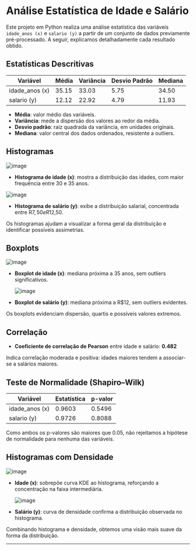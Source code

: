 # Análise Estatística de Idade e Salário

Este projeto em Python realiza uma análise estatística das variáveis `idade_anos (x)` e `salario (y)` a partir de um conjunto de dados previamente pré-processado. A seguir, explicamos detalhadamente cada resultado obtido.

## Estatísticas Descritivas

| Variável        | Média  | Variância | Desvio Padrão | Mediana |
|-----------------|--------|-----------|---------------|---------|
| idade_anos (x)  | 35.15  | 33.03     | 5.75          | 34.50   |
| salario (y)     | 12.12  | 22.92     | 4.79          | 11.93   |

- **Média**: valor médio das variáveis.  
- **Variância**: mede a dispersão dos valores ao redor da média.  
- **Desvio padrão**: raiz quadrada da variância, em unidades originais.  
- **Mediana**: valor central dos dados ordenados, resistente a outliers.  

## Histogramas
![image](https://github.com/user-attachments/assets/14c96fd7-0abd-4df9-b010-0a9ddd548cb8)
- **Histograma de idade (x)**: mostra a distribuição das idades, com maior frequência entre 30 e 35 anos.

![image](https://github.com/user-attachments/assets/1047de74-2299-4f4d-8e1e-ad00baad3e21)
- **Histograma de salário (y)**: exibe a distribuição salarial, concentrada entre R$7,50 e R$12,50.  

Os histogramas ajudam a visualizar a forma geral da distribuição e identificar possíveis assimetrias.

## Boxplots

![image](https://github.com/user-attachments/assets/4cef0a6c-eac0-4bb9-b93a-6983abd1814d)
- **Boxplot de idade (x)**: mediana próxima a 35 anos, sem outliers significativos.

  ![image](https://github.com/user-attachments/assets/ce34379d-5e1c-45a9-a250-bfb38e560c3c)
- **Boxplot de salário (y)**: mediana próxima a R$12, sem outliers evidentes.  

Os boxplots evidenciam dispersão, quartis e possíveis valores extremos.

## Correlação

- **Coeficiente de correlação de Pearson** entre idade e salário: **0.482**  

Indica correlação moderada e positiva: idades maiores tendem a associar-se a salários maiores.

## Teste de Normalidade (Shapiro–Wilk)

| Variável        | Estatística | p-valor |
|-----------------|-------------|---------|
| idade_anos (x)  | 0.9603      | 0.5496  |
| salario (y)     | 0.9726      | 0.8088  |

Como ambos os p-valores são maiores que 0.05, não rejeitamos a hipótese de normalidade para nenhuma das variáveis.

## Histogramas com Densidade
![image](https://github.com/user-attachments/assets/80a356a7-bc69-446c-8c68-969d12ba7370)
- **Idade (x)**: sobrepõe curva KDE ao histograma, reforçando a concentração na faixa intermediária.

  ![image](https://github.com/user-attachments/assets/cbcc97e1-fded-40d3-b7d2-00ece63ca5ef)
- **Salário (y)**: curva de densidade confirma a distribuição observada no histograma.  

Combinando histograma e densidade, obtemos uma visão mais suave da forma da distribuição.

---
